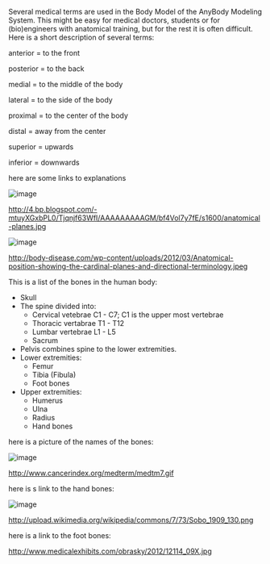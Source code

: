 Several medical terms are used in the Body Model of the AnyBody Modeling System. This might be easy for medical doctors, students or for (bio)engineers with anatomical training, but for the rest it is often difficult. Here is a short description of several terms:

anterior = to the front

posterior = to the back


medial = to the middle of the body

lateral = to the side of the body


proximal = to the center of the body

distal = away from the center


superior = upwards

inferior = downwards


here are some links to explanations

![image](https://cloud.githubusercontent.com/assets/22542671/20790717/ee630b58-b7b9-11e6-9568-6dac2a7cec51.png)

http://4.bp.blogspot.com/-mtuyXGxbPL0/Tjqnjf63WfI/AAAAAAAAAGM/bf4Vol7y7fE/s1600/anatomical-planes.jpg

![image](https://cloud.githubusercontent.com/assets/22542671/20790733/05e0c9be-b7ba-11e6-990d-82fa2310302d.png)

http://body-disease.com/wp-content/uploads/2012/03/Anatomical-position-showing-the-cardinal-planes-and-directional-terminology.jpeg


This is a list of the bones in the human body:

* Skull
* The spine divided into:
  * Cervical vetebrae C1 - C7; C1 is the upper most vertebrae
  * Thoracic vertabrae T1 - T12
  * Lumbar vertebrae L1 - L5
  * Sacrum
* Pelvis combines spine to the lower extremities.
* Lower extremities:
  * Femur
  * Tibia (Fibula)
  * Foot bones
* Upper extremities:
  * Humerus
  * Ulna
  * Radius
  * Hand bones

here is a picture of the names of the bones:

![image](https://cloud.githubusercontent.com/assets/22542671/20790747/15fde890-b7ba-11e6-8564-154fcd4f02b4.png)

http://www.cancerindex.org/medterm/medtm7.gif

here is s link to the hand bones:

![image](https://cloud.githubusercontent.com/assets/22542671/20790774/2d1ac5d4-b7ba-11e6-83ce-57b3abcc4ee3.png)

http://upload.wikimedia.org/wikipedia/commons/7/73/Sobo_1909_130.png

here is a link to the foot bones:

http://www.medicalexhibits.com/obrasky/2012/12114_09X.jpg

